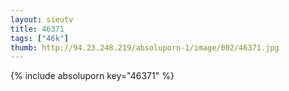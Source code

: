 ```yaml
--- 
layout: sieutv
title: 46371
tags: ["46k"]
thumb: http://94.23.248.219/absoluporn-1/image/002/46371.jpg
---
```

{% include absoluporn key="46371" %} 
